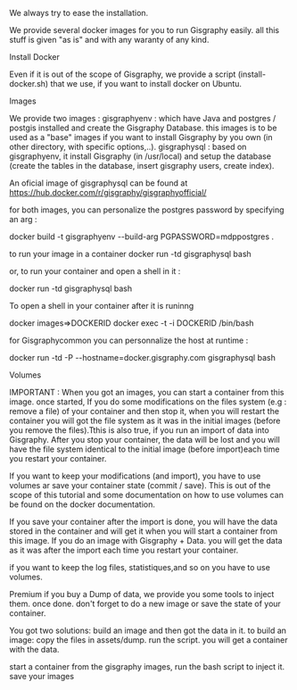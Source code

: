 We always try to ease the installation.

We provide several docker images for you to run Gisgraphy easily. all this stuff is given "as is" and with any waranty of any kind.

Install Docker

Even if it is out of the scope of Gisgraphy, we provide a script (install-docker.sh) that we use, if you want to install docker on Ubuntu.

Images

We provide two images :
gisgraphyenv : which have Java and postgres / postgis installed and create the Gisgraphy Database. this images is to be used as a "base" images if you want to install Gisgraphy by you own (in other directory, with specific options,..). 
gisgraphysql : based on gisgraphyenv, it install Gisgraphy (in /usr/local) and setup the database (create the tables in the database, insert gisgraphy users, create index).

An oficial image of gisgraphysql can be found at https://hub.docker.com/r/gisgraphy/gisgraphyofficial/

for both images, you can personalize the postgres password by specifying an arg :

docker build -t gisgraphyenv --build-arg PGPASSWORD=mdppostgres .

to run your image in a container
docker run -td   gisgraphysql bash

or, to run your container and open a shell in it : 

docker run -td   gisgraphysql bash


To open a shell in your container after it is runinng

docker images=>DOCKERID
docker exec -t -i DOCKERID /bin/bash

for Gisgraphycommon you can personnalize the host at runtime :

docker run -td  -P --hostname=docker.gisgraphy.com  gisgraphysql bash

Volumes 

IMPORTANT : When you got an images, you can start a container from this image. once started, If you do some modifications on the files system (e.g : remove a file) of your container and then stop it, when you will restart the container you will got the file system as it was in the initial images (before you remove the files).Tthis is also true, if you run an import of data into Gisgraphy. After you stop your container, the data will be lost and you will have the file system identical to the initial image (before import)each time you restart your container.

If you want to keep your modifications (and import), you have to use volumes ar save your container state (commit / save). This is out of the scope of this tutorial and some documentation on how to use volumes can be found on the docker documentation.

If you save your container after the import is done, you will have the data stored in the container and will get it when you will start a container from this image. If you do an image with Gisgraphy + Data. you will get the data as it was after the import each time you restart your container. 

if you want to keep the log files, statistiques,and so on you have to use volumes.

Premium
if you buy a Dump of data, we provide you some tools to inject them. once done. don't forget to do a new image or save the state of your container.

You got two solutions:
build an image and then got the data in it. to build an image:
copy the files in assets/dump.
run the script.
you will get a container with the data.

start a container from the gisgraphy images,
run the bash script to inject it.
save your images






